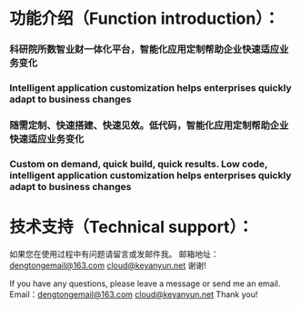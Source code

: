 # 功能介绍（Function introduction）：

### 科研院所数智业财一体化平台，智能化应用定制帮助企业快速适应业务变化
### Intelligent application customization helps enterprises quickly adapt to business changes

### 随需定制、快速搭建、快速见效。低代码，智能化应用定制帮助企业快速适应业务变化
### Custom on demand, quick build, quick results. Low code, intelligent application customization helps enterprises quickly adapt to business changes

# 技术支持（Technical support）：

如果您在使用过程中有问题请留言或发邮件我。
邮箱地址：dengtongemail@163.com    cloud@keyanyun.net
谢谢!


If you have any questions, please leave a message or send me an email.
Email：dengtongemail@163.com    cloud@keyanyun.net
Thank you!
